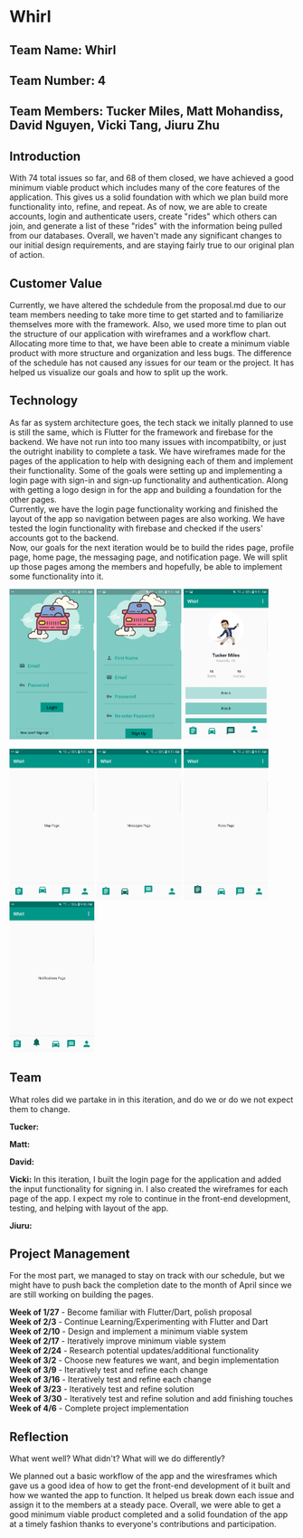 # **Whirl**

## **Team Name: Whirl**

## **Team Number: 4**

## **Team Members: Tucker Miles, Matt Mohandiss, David Nguyen, Vicki Tang, Jiuru Zhu**

## **Introduction**

With 74 total issues so far, and 68 of them closed, we have achieved a good minimum viable product which
includes many of the core features of the application. This gives us a solid foundation with which we plan build more functionality into, refine, and repeat. As of now, we are able to
create accounts, login and authenticate users, create "rides" which others can join, and generate a list of these "rides" with the information being pulled from our databases. Overall, we
haven't made any significant changes to our initial design requirements, and are staying fairly true to our original plan of action.

## **Customer Value**

Currently, we have altered the schdedule from the proposal.md due to our team members needing to take more time to get started and to familiarize themselves more with the framework. Also, we used more time to plan out the structure of our application with wireframes and a workflow chart. Allocating more time to that, we have been able to create a minimum viable product with more structure and organization and less bugs. The difference of the schedule has not caused any issues for our team or the project. It has helped us visualize our goals and how to split up the work.   

## **Technology**

As far as system architecture goes, the tech stack we initally planned to use is still the same, which is Flutter for the framework and firebase for the backend. We have not run into too many issues with incompatibilty, or just the outright inability to complete a task. We have wireframes made for the pages of the application to help with designing each of them and implement their functionality. Some of the goals were setting up and implementing a login page with sign-in and sign-up functionality and authentication. Along with getting a logo design in for the app and building a foundation for the other pages. 
</br>Currently, we have the login page functionality working and finished the layout of the app so navigation between pages are also working. We have tested the login functionality with firebase and checked if the users' accounts got to the backend. 
</br>Now, our goals for the next iteration would be to build the rides page, profile page, home page, the messaging page, and notification page. We will split up those pages among the members and hopefully, be able to implement some functionality into it. 

<p>
<img src="Common/Screenshots/login.jpg" alt="Login Page" width="150"/> <img src="Common/Screenshots/signup.jpg" alt="Signup Page" width="150"/> <img src="Common/Screenshots/profile.jpg" alt="Profile Page" width="150"/> </br>
</p>

<p>
<img src="Common/Screenshots/map.jpg" alt="Home Page" width="150"/> 
<img src="Common/Screenshots/messages.jpg" alt="Chat Page" width="150"/>
<img src="Common/Screenshots/rides.jpg" alt="Rides Page" width="150"/> 
<img src="Common/Screenshots/notifications.jpg" alt="Alert Page" width="150"/>
</br>
</p>

## **Team**

What roles did we partake in in this iteration, and do we or do we not expect them to change.

**Tucker:** 

**Matt:** 

**David:** 

**Vicki:** In this iteration, I built the login page for the application and added the input functionality for signing in. I also created the wireframes for each page of the app. I expect my role to continue in the front-end development, testing, and helping with layout of the app.

**Jiuru:** 

## **Project Management**

For the most part, we managed to stay on track with our schedule, but we might have to push back the completion date to the month of April since we are still working on building the pages.

**Week of 1/27** - Become familiar with Flutter/Dart, polish proposal<br/>
**Week of 2/3**  - Continue Learning/Experimenting with Flutter and Dart<br/>
**Week of 2/10** - Design and implement a minimum viable system<br/>
**Week of 2/17** - Iteratively improve minimum viable system<br/>
**Week of 2/24** - Research potential updates/additional functionality<br/>
**Week of 3/2**  - Choose new features we want, and begin implementation<br/>
**Week of 3/9**  - Iteratively test and refine each change<br/>
**Week of 3/16** - Iteratively test and refine each change<br/>
**Week of 3/23** - Iteratively test and refine solution<br/>
**Week of 3/30** - Iteratively test and refine solution and add finishing touches<br/>
**Week of 4/6**  - Complete project implementation</br>

## **Reflection**

What went well? What didn't? What will we do differently?

We planned out a basic workflow of the app and the wiresframes which gave us a good idea of how to get the front-end development of it built and how we wanted the app to function. It helped us break down each issue and assign it to the members at a steady pace. Overall, we were able to get a good minimum viable product completed and a solid foundation of the app at a timely fashion thanks to everyone's contributions and participation.  

